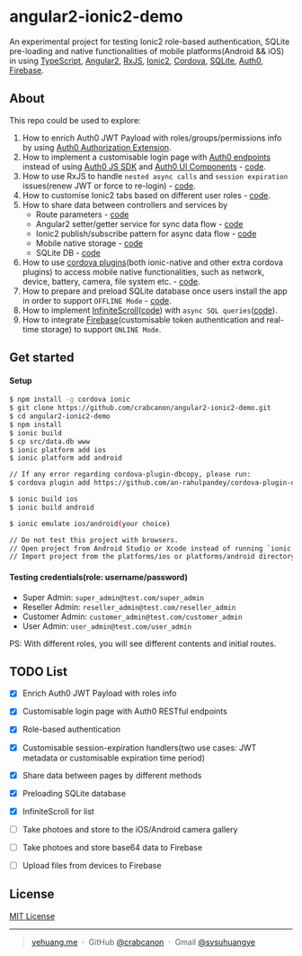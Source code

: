 # angular2-ionic2-demo

An experimental project for testing Ionic2 role-based authentication, SQLite pre-loading and native functionalities of mobile platforms(Android && iOS) in using [TypeScript](https://www.typescriptlang.org/), [Angular2](https://angular.io/), [RxJS](http://reactivex.io/), [Ionic2](http://ionicframework.com/), [Cordova](https://cordova.apache.org/), [SQLite](https://www.sqlite.org/), [Auth0](https://auth0.com/), [Firebase](https://firebase.google.com/).  

## About

This repo could be used to explore:

1. How to enrich Auth0 JWT Payload with roles/groups/permissions info by using [Auth0 Authorization Extension](https://auth0.com/docs/extensions/authorization-extension).
2. How to implement a customisable login page with [Auth0 endpoints](https://auth0.com/docs/api/authentication#introduction) instead of using [Auth0 JS SDK](https://auth0.com/docs/libraries/auth0js) and [Auth0 UI Components](https://auth0.com/docs/libraries/lock) - [code](https://github.com/crabcanon/angular2-ionic2-demo/tree/master/src/pages/login).
3. How to use RxJS to handle `nested async calls` and `session expiration` issues(renew JWT or force to re-login) - [code](https://github.com/crabcanon/angular2-ionic2-demo/blob/master/src/providers/auth-service.ts).
4. How to customise Ionic2 tabs based on different user roles - [code](https://github.com/crabcanon/angular2-ionic2-demo/tree/master/src/pages/tabs).
5. How to share data between controllers and services by
    * Route parameters - [code](https://github.com/crabcanon/angular2-ionic2-demo/blob/master/src/pages/tabs/tabs.ts#L46)
    * Angular2 setter/getter service for sync data flow - [code](https://github.com/crabcanon/angular2-ionic2-demo/blob/master/src/providers/auth-service.ts#L95)
    * Ionic2 publish/subscribe pattern for async data flow - [code](https://github.com/crabcanon/angular2-ionic2-demo/blob/master/src/providers/auth-service.ts#L111)
    * Mobile native storage - [code](https://github.com/crabcanon/angular2-ionic2-demo/blob/master/src/providers/auth-service.ts#L103)
    * SQLite DB - [code](https://github.com/crabcanon/angular2-ionic2-demo/blob/master/src/providers/sqlite-service.ts)
6. How to use [cordova plugins](https://cordova.apache.org/plugins/?platforms=cordova-android%2Ccordova-ios%2Ccordova-windows)(both ionic-native and other extra cordova plugins) to access mobile native functionalities, such as network, device, battery, camera, file system etc. - [code](https://github.com/crabcanon/angular2-ionic2-demo/blob/master/src/providers/native-service.ts). 
7. How to prepare and preload SQLite database once users install the app in order to support `OFFLINE Mode` - [code](https://github.com/crabcanon/angular2-ionic2-demo/blob/master/src/app/app.component.ts#L44).
8. How to implement [InfiniteScroll](https://ionicframework.com/docs/v2/api/components/infinite-scroll/InfiniteScroll/)([code](https://github.com/crabcanon/angular2-ionic2-demo/tree/master/src/pages/repos)) with `async SQL queries`([code](https://github.com/crabcanon/angular2-ionic2-demo/blob/master/src/providers/sqlite-service.ts#L24)).
9. How to integrate [Firebase](https://firebase.google.com/docs/web/setup)(customisable token authentication and real-time storage) to support `ONLINE Mode`.

## Get started

#### Setup 

```sh
$ npm install -g cordova ionic
$ git clone https://github.com/crabcanon/angular2-ionic2-demo.git
$ cd angular2-ionic2-demo
$ npm install
$ ionic build
$ cp src/data.db www
$ ionic platform add ios
$ ionic platform add android

// If any error regarding cordova-plugin-dbcopy, please run:
$ cordova plugin add https://github.com/an-rahulpandey/cordova-plugin-dbcopy.git --save

$ ionic build ios
$ ionic build android

$ ionic emulate ios/android(your choice)

// Do not test this project with browsers.
// Open project from Android Studio or Xcode instead of running `ionic emulate`.
// Import project from the platforms/ios or platforms/android directory.
```

#### Testing credentials(role: username/password)

* Super Admin: `super_admin@test.com/super_admin`
* Reseller Admin: `reseller_admin@test.com/reseller_admin`
* Customer Admin: `customer_admin@test.com/customer_admin`
* User Admin: `user_admin@test.com/user_admin`

PS: With different roles, you will see different contents and initial routes.

## TODO List

- [x] Enrich Auth0 JWT Payload with roles info
- [x] Customisable login page with Auth0 RESTful endpoints
- [x] Role-based authentication
- [x] Customisable session-expiration handlers(two use cases: JWT metadata or customisable expiration time period)
- [x] Share data between pages by different methods
- [x] Preloading SQLite database
- [x] InfiniteScroll for list
- [ ] Take photoes and store to the iOS/Android camera gallery
- [ ] Take photoes and store base64 data to Firebase
- [ ] Upload files from devices to Firebase 


## License

[MIT License](http://choosealicense.com/licenses/mit/)

---

> [yehuang.me](https://yehuang.me) &nbsp;&middot;&nbsp;
> GitHub [@crabcanon](https://github.com/crabcanon) &nbsp;&middot;&nbsp;
> Gmail [@sysuhuangye](<mailto:sysuhuangye@gmail.com>)  